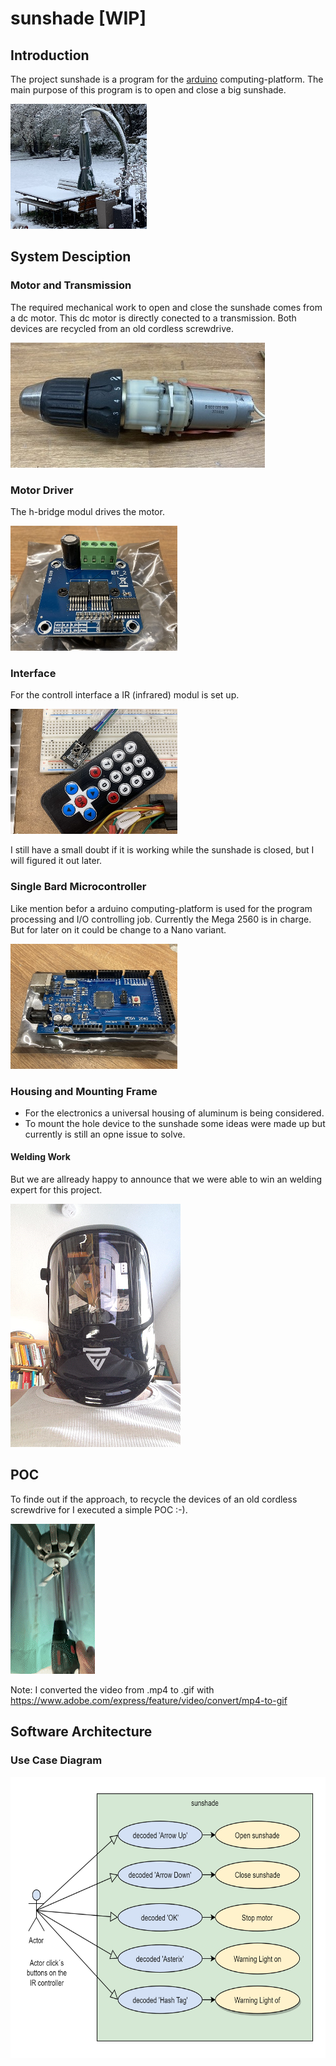 # sunshade [WIP]
## Introduction
The project sunshade is a program for the [arduino](https://de.wikipedia.org/wiki/Arduino_(Plattform)) computing-platform.
The main purpose of this program is to open and close a big sunshade.

<img src="https://github.com/Aladim/sunshade/blob/main/doc/sunshade.jpg" height="200" title="sunshade">

## System Desciption
### Motor and Transmission
The required mechanical work to open and close the sunshade comes from a dc motor.
This dc motor is directly conected to a transmission.
Both devices are recycled from an old cordless screwdrive.

<img src="https://github.com/Aladim/sunshade/blob/main/doc/recycled-cordless-screwdrive.jpeg" height="200" title="recycled cordless screwdrive">

### Motor Driver
The h-bridge modul drives the motor.

<img src="https://github.com/Aladim/sunshade/blob/main/doc/h-bridge-modul.jpeg" height="200" title="h-bridge modul">

### Interface
For the controll interface a IR (infrared) modul is set up.

<img src="https://github.com/Aladim/sunshade/blob/main/doc/ir-modul.jpeg" height="200" title="ir-modul">

I still have a small doubt if it is working while the sunshade is closed, 
but I will figured it out later.
### Single Bard Microcontroller
Like mention befor a arduino computing-platform is used for the program processing and I/O controlling job.
Currently the Mega 2560 is in charge. But for later on it could be change to a Nano variant.

<img src="https://github.com/Aladim/sunshade/blob/main/doc/mega-2560.jpeg" height="200" title="mega 2560">

### Housing and Mounting Frame
* For the electronics a universal housing of aluminum is being considered.
* To mount the hole device to the sunshade some ideas were made up but currently is still an opne issue to solve.
#### Welding Work
But we are allready happy to announce that we were able to win an welding expert for this project.

<img src="https://github.com/Aladim/sunshade/blob/main/doc/welding-expert.png" title="welding expert">

## POC
To finde out if the approach, to recycle the devices of an old cordless screwdrive for I executed a simple POC :-).

![cordless-screwdrive_AdobeExpress](https://github.com/Aladim/sunshade/blob/main/doc/cordless-screwdrive.gif)

Note: I converted the video from .mp4 to .gif with https://www.adobe.com/express/feature/video/convert/mp4-to-gif

## Software Architecture
### Use Case Diagram

<img src="https://github.com/Aladim/sunshade/blob/main/doc/use-case-diagram.png" height="450" title="use case diagram">
